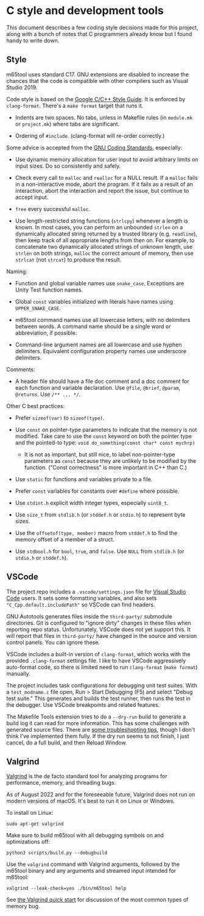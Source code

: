 # C style and development tools

This document describes a few coding style decisions made for this project,
along with a bunch of notes that C programmers already know but I found handy
to write down.

## Style

m65tool uses standard C17. GNU extensions are disabled to increase the chances
that the code is compatible with other compilers such as Visual Studio 2019.

Code style is based on the [Google C/C++ Style
Guide](https://google.github.io/styleguide/cppguide.html). It is enforced by
`clang-format`. There's a `make format` target that runs it.

- Indents are two spaces. No tabs, unless in Makefile rules (in `module.mk` or
  `project.mk`) where tabs are significant.

- Ordering of `#include`. (clang-format will re-order correctly.)

Some advice is accepted from the [GNU Coding
Standards](https://www.gnu.org/prep/standards/standards.html), especially:

- Use dynamic memory allocation for user input to avoid arbitrary limits on
  input sizes. Do so consistently and safely.

- Check every call to `malloc` and `realloc` for a NULL result. If a `malloc`
  fails in a non-interactive mode, abort the program. If it fails as a result
  of an interaction, abort the interaction and report the issue, but continue
  to accept input.

- `free` every successful `malloc`.

- Use length-restricted string functions (`strlcpy`) whenever a length is
  known. In most cases, you can perform an unbounded `strlen` on a dynamically
  allocated string returned by a trusted library (e.g. `readline`), then keep
  track of all appropriate lengths from then on. For example, to concatenate
  two dynamically allocated strings of unknown length, use `strlen` on both
  strings, `malloc` the correct amount of memory, then use `strlcat` (not
  `strcat`) to produce the result.

Naming:

- Function and global variable names use `snake_case`. Exceptions are Unity Test
  function names.

- Global `const` variables initialized with literals have names using
  `UPPER_SNAKE_CASE`.

- m65tool command names use all lowercase letters, with no delimiters between
  words. A command name should be a single word or abbreviation, if possible.

- Command-line argument names are all lowercase and use hyphen delimiters.
  Equivalent configuration property names use underscore delimiters.

Comments:

- A header file should have a file doc comment and a doc comment for each
  function and variable declaration. Use `@file`, `@brief`, `@param`,
  `@returns`. Use `/** ... */`.

Other C best practices:

- Prefer `sizeof(var)` to `sizeof(type)`.

- Use `const` on pointer-type parameters to indicate that the memory is not
  modified. Take care to use the `const` keyword on both the pointer type and
  the pointed-to type: `void do_something(const char* const mychrp)`

  - It is not as important, but still nice, to label non-pointer-type
    parameters as `const` because they are unlikely to be modified by the
    function. ("Const correctness" is more important in C++ than C.)

- Use `static` for functions and variables private to a file.

- Prefer `const` variables for constants over `#define` where possible.

- Use `stdint.h` explicit width integer types, especially `uint8_t`.

- Use `size_t` from `stdlib.h` (or `stddef.h` or `stdio.h`) to represent byte sizes.

- Use the `offsetof(type, member)` macro from `stddef.h` to find the memory
  offset of a member of a struct.

- Use `stdbool.h` for `bool`, `true`, and `false`. Use `NULL` from `stdlib.h`
  (or `stdio.h` or `stddef.h`).

## VSCode

The project repo includes a `.vscode/settings.json` file for [Visual Studio
Code](https://code.visualstudio.com/) users. It sets some formatting variables,
and also sets `"C_Cpp.default.includePath"` so VSCode can find headers.

GNU Autotools generates files inside the `third-party/` submodule directories.
Git is configured to "ignore dirty" changes in these files when reporting repo
status. Unfortunately, VSCode does not yet support this. It will report that
files in `third-party/` have changed in the source and version control panels.
You can ignore these.

VSCode includes a built-in version of `clang-format`, which works with the
provided `.clang-format` settings file. I like to have VSCode aggressively
auto-format code, so there is limited need to run `clang-format`
(`make format`) manually.

The project includes task configurations for debugging unit test suites. With a
`test_modname.c` file open, Run > Start Debugging (F5) and select "Debug test
suite." This generates and builds the test runner, then runs the test in the
debugger. Use VSCode breakpoints and related features.

The Makefile Tools extension tries to do a `--dry-run` build to generate a
build log it can read for more information. This has some challenges with
generated source files. There are [some
troubleshooting
tips](https://github.com/microsoft/vscode-makefile-tools/blob/main/docs/troubleshooting.md),
though I don't think I've implemented them fully. If the dry run seems to not
finish, I just cancel, do a full build, and then Reload Window.

## Valgrind

[Valgrind](https://valgrind.org/) is the de facto standard tool for analyzing
programs for performance, memory, and threading bugs.

As of August 2022 and for the foreseeable future, Valgrind does not run on
modern versions of macOS. It's best to run it on Linux or Windows.

To install on Linux:

```text
sudo apt-get valgrind
```

Make sure to build m65tool with all debugging symbols on and optimizations off:

```text
python3 scripts/build.py --debugbuild
```

Use the `valgrind` command with Valgrind arguments, followed by the m65tool
binary and any arguments and streamed input intended for m65tool:

```text
valgrind --leak-check=yes ./bin/m65tool help
```

See [the Valgrind quick
start](https://valgrind.org/docs/manual/quick-start.html) for discussion of the
most common types of memory bug.

